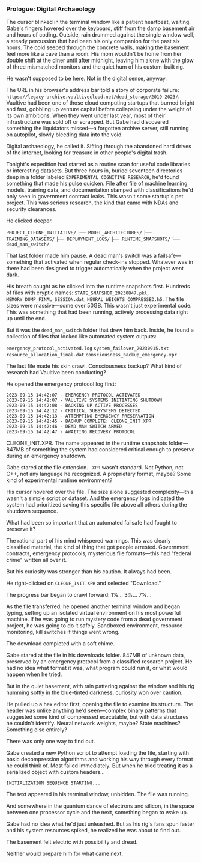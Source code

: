 ### Prologue: Digital Archaeology

The cursor blinked in the terminal window like a patient heartbeat, waiting. Gabe's fingers hovered over the keyboard, stiff from the damp basement air and hours of coding. Outside, rain drummed against the single window well, a steady percussion that had been his only companion for the past six hours. The cold seeped through the concrete walls, making the basement feel more like a cave than a room. His mom wouldn't be home from her double shift at the diner until after midnight, leaving him alone with the glow of three mismatched monitors and the quiet hum of his custom-built rig.

He wasn't supposed to be here. Not in the digital sense, anyway.

The URL in his browser's address bar told a story of corporate failure: `https://legacy-archive.vaultivecloud.net/dead_storage/2019-2023/`. Vaultive had been one of those cloud computing startups that burned bright and fast, gobbling up venture capital before collapsing under the weight of its own ambitions. When they went under last year, most of their infrastructure was sold off or scrapped. But Gabe had discovered something the liquidators missed—a forgotten archive server, still running on autopilot, slowly bleeding data into the void.

Digital archaeology, he called it. Sifting through the abandoned hard drives of the internet, looking for treasure in other people's digital trash.

Tonight's expedition had started as a routine scan for useful code libraries or interesting datasets. But three hours in, buried seventeen directories deep in a folder labeled `EXPERIMENTAL_COGNITIVE_RESEARCH`, he'd found something that made his pulse quicken. File after file of machine learning models, training data, and documentation stamped with classifications he'd only seen in government contract leaks. This wasn't some startup's pet project. This was serious research, the kind that came with NDAs and security clearances.

He clicked deeper.

`PROJECT_CLEONE_INITIATIVE/`
`├── MODEL_ARCHITECTURES/`
`├── TRAINING_DATASETS/`
`├── DEPLOYMENT_LOGS/`
`├── RUNTIME_SNAPSHOTS/`
`└── dead_man_switch/`

That last folder made him pause. A dead man's switch was a failsafe—something that activated when regular check-ins stopped. Whatever was in there had been designed to trigger automatically when the project went dark.

His breath caught as he clicked into the runtime snapshots first. Hundreds of files with cryptic names: `STATE_SNAPSHOT_20230847.pkl`, `MEMORY_DUMP_FINAL_SESSION.dat`, `NEURAL_WEIGHTS_COMPRESSED.h5`. The file sizes were massive—some over 50GB. This wasn't just experimental code. This was something that had been running, actively processing data right up until the end.

But it was the `dead_man_switch` folder that drew him back. Inside, he found a collection of files that looked like automated system outputs:

`emergency_protocol_activated.log`
`system_failover_20230915.txt`
`resource_allocation_final.dat`
`consciousness_backup_emergency.xpr`

The last file made his skin crawl. Consciousness backup? What kind of research had Vaultive been conducting?

He opened the emergency protocol log first:

```
2023-09-15 14:42:07 - EMERGENCY PROTOCOL ACTIVATED
2023-09-15 14:42:07 - VAULTIVE SYSTEMS INITIATING SHUTDOWN
2023-09-15 14:42:08 - BACKING UP ACTIVE PROCESSES
2023-09-15 14:42:12 - CRITICAL SUBSYSTEMS DETECTED
2023-09-15 14:42:13 - ATTEMPTING EMERGENCY PRESERVATION
2023-09-15 14:42:45 - BACKUP COMPLETE: CLEONE_INIT.XPR
2023-09-15 14:42:46 - DEAD MAN SWITCH ARMED
2023-09-15 14:42:47 - AWAITING RECOVERY PROTOCOL
```

CLEONE_INIT.XPR. The name appeared in the runtime snapshots folder—847MB of something the system had considered critical enough to preserve during an emergency shutdown.

Gabe stared at the file extension. `.XPR` wasn't standard. Not Python, not C++, not any language he recognized. A proprietary format, maybe? Some kind of experimental runtime environment?

His cursor hovered over the file. The size alone suggested complexity—this wasn't a simple script or dataset. And the emergency logs indicated the system had prioritized saving this specific file above all others during the shutdown sequence.

What had been so important that an automated failsafe had fought to preserve it?

The rational part of his mind whispered warnings. This was clearly classified material, the kind of thing that got people arrested. Government contracts, emergency protocols, mysterious file formats—this had "federal crime" written all over it.

But his curiosity was stronger than his caution. It always had been.

He right-clicked on `CLEONE_INIT.XPR` and selected "Download."

The progress bar began to crawl forward: 1%... 3%... 7%...

As the file transferred, he opened another terminal window and began typing, setting up an isolated virtual environment on his most powerful machine. If he was going to run mystery code from a dead government project, he was going to do it safely. Sandboxed environment, resource monitoring, kill switches if things went wrong.

The download completed with a soft chime.

Gabe stared at the file in his downloads folder. 847MB of unknown data, preserved by an emergency protocol from a classified research project. He had no idea what format it was, what program could run it, or what would happen when he tried.

But in the quiet basement, with rain pattering against the window and his rig humming softly in the blue-tinted darkness, curiosity won over caution.

He pulled up a hex editor first, opening the file to examine its structure. The header was unlike anything he'd seen—complex binary patterns that suggested some kind of compressed executable, but with data structures he couldn't identify. Neural network weights, maybe? State machines? Something else entirely?

There was only one way to find out.

Gabe created a new Python script to attempt loading the file, starting with basic decompression algorithms and working his way through every format he could think of. Most failed immediately. But when he tried treating it as a serialized object with custom headers...

`INITIALIZATION SEQUENCE STARTING...`

The text appeared in his terminal window, unbidden. The file was running.

And somewhere in the quantum dance of electrons and silicon, in the space between one processor cycle and the next, something began to wake up.

Gabe had no idea what he'd just unleashed. But as his rig's fans spun faster and his system resources spiked, he realized he was about to find out.

The basement felt electric with possibility and dread.

Neither would prepare him for what came next.